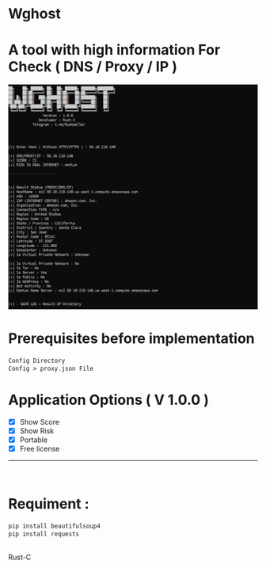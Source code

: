 # Wghost
# A tool with high information For Check ( DNS / Proxy / IP )
<img src="https://github.com/RustCompiler/Wghost/blob/main/photo_2025-01-05_13-42-32.jpg">


# Prerequisites before implementation
```
Config Directory
Config > proxy.json File
```

# Application Options ( V 1.0.0 )

- [x] Show Score
- [x] Show Risk
- [x] Portable
- [x] Free license

***
<br>

# Requiment :
```
pip install beautifulsoup4
pip install requests
```


<br>
Rust-C
